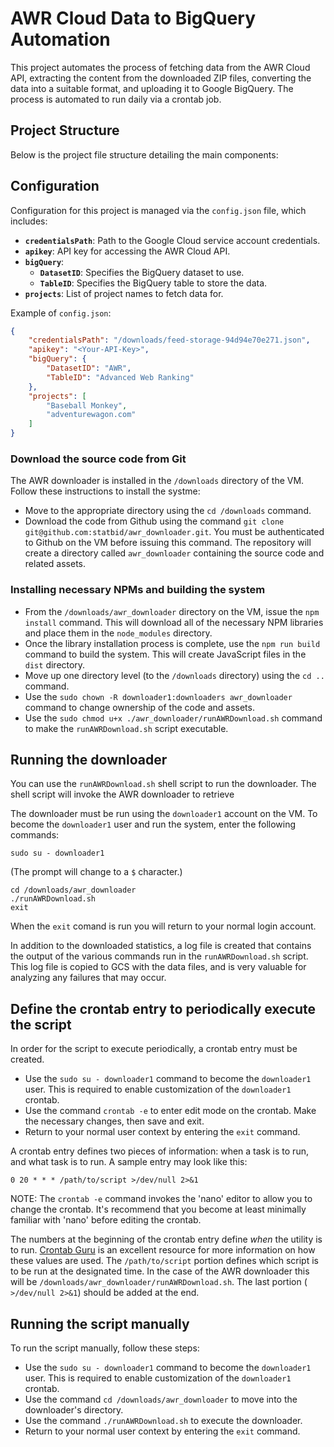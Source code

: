 # AWR Cloud Data to BigQuery Automation

This project automates the process of fetching data from the AWR Cloud API, extracting the content from the downloaded ZIP files, converting the data into a suitable format, and uploading it to Google BigQuery. The process is automated to run daily via a crontab job.

## Project Structure

Below is the project file structure detailing the main components:





## Configuration

Configuration for this project is managed via the `config.json` file, which includes:

- **`credentialsPath`**: Path to the Google Cloud service account credentials.
- **`apikey`**: API key for accessing the AWR Cloud API.
- **`bigQuery`**:
  - **`DatasetID`**: Specifies the BigQuery dataset to use.
  - **`TableID`**: Specifies the BigQuery table to store the data.
- **`projects`**: List of project names to fetch data for.

Example of `config.json`:
```json
{
    "credentialsPath": "/downloads/feed-storage-94d94e70e271.json",
    "apikey": "<Your-API-Key>",
    "bigQuery": {
        "DatasetID": "AWR",
        "TableID": "Advanced Web Ranking"
    },
    "projects": [
        "Baseball Monkey",
        "adventurewagon.com"
    ]
}
```

### Download the source code from Git 
The AWR downloader is installed in the `/downloads` directory of the VM.  Follow these instructions to install the systme:

- Move to the appropriate directory using the `cd /downloads` command.
- Download the code from Github using the command `git clone git@github.com:statbid/awr_downloader.git`. You must be authenticated
to Github on the VM before issuing this command. The repository will create a directory called `awr_downloader` containing the source code and related assets.

### Installing necessary NPMs and building the system
- From the `/downloads/awr_downloader` directory on the VM, issue the `npm install` command.  This will download all of the necessary NPM libraries
and place them in the `node_modules` directory.
- Once the library installation process is complete, use the `npm run build` command to build the system.  This will create
JavaScript files in the `dist` directory.
- Move up one directory level (to the `/downloads` directory) using the `cd ..` command.
- Use the `sudo chown -R downloader1:downloaders awr_downloader` command to change ownership of the code and assets.
- Use the `sudo chmod u+x ./awr_downloader/runAWRDownload.sh` command to make the `runAWRDownload.sh` script executable.

## Running the downloader
You can use the `runAWRDownload.sh` shell script to run the downloader.  The shell script will invoke the AWR downloader to retrieve

The downloader must be run using the `downloader1` account on the VM.  To become the `downloader1` user and run the system, enter the following
commands:

```shell
sudo su - downloader1
```
(The prompt will change to a `$` character.)
```shell
cd /downloads/awr_downloader
./runAWRDownload.sh
exit
```
When the `exit` comand is run you will return to your normal login account.

In addition to the downloaded statistics, a log file is created that contains the output of the various commands run in 
the `runAWRDownload.sh` script.  This log file is copied to GCS with the data files, and is very valuable for analyzing any failures that may occur.



## Define the crontab entry to periodically execute the script
In order for the script to execute periodically, a crontab entry must be created.

- Use the `sudo su - downloader1` command to become the `downloader1` user.  This is required to enable customization of the `downloader1` crontab.
- Use the command `crontab -e` to enter edit mode on the crontab.  Make the necessary changes, then save and exit.
- Return to your normal user context by entering the `exit` command.

A crontab entry defines two pieces of information: when a task is to run, and what task is to run.  A sample entry may look like this:

```shell
0 20 * * * /path/to/script >/dev/null 2>&1
```

NOTE: The `crontab -e` command invokes the 'nano' editor to allow you to change the crontab.  It's recommend that you become at least minimally familiar with 'nano' before editing the crontab.

The numbers at the beginning of the crontab entry define *when* the utility is to run. [Crontab Guru](https://crontab.guru/) is an excellent resource for more information on how these values are used.
The `/path/to/script` portion defines which script is to be run at the designated time.  In the case of the AWR downloader this will be `/downloads/awr_downloader/runAWRDownload.sh`.
The last portion (` >/dev/null 2>&1`) should be added at the end.

## Running the script manually
To run the script manually, follow these steps:

- Use the `sudo su - downloader1` command to become the `downloader1` user.  This is required to enable customization of the `downloader1` crontab.
- Use the command `cd /downloads/awr_downloader` to move into the downloader's directory.
- Use the command `./runAWRDownload.sh` to execute the downloader.
- Return to your normal user context by entering the `exit` command.


